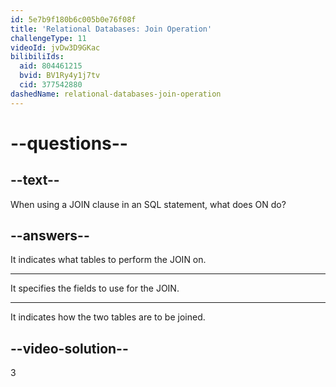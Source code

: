 ```yaml
---
id: 5e7b9f180b6c005b0e76f08f
title: 'Relational Databases: Join Operation'
challengeType: 11
videoId: jvDw3D9GKac
bilibiliIds:
  aid: 804461215
  bvid: BV1Ry4y1j7tv
  cid: 377542880
dashedName: relational-databases-join-operation
---
```


# --questions--

## --text--

When using a JOIN clause in an SQL statement, what does ON do?

## --answers--

It indicates what tables to perform the JOIN on.

---

It specifies the fields to use for the JOIN.

---

It indicates how the two tables are to be joined.

## --video-solution--

3

